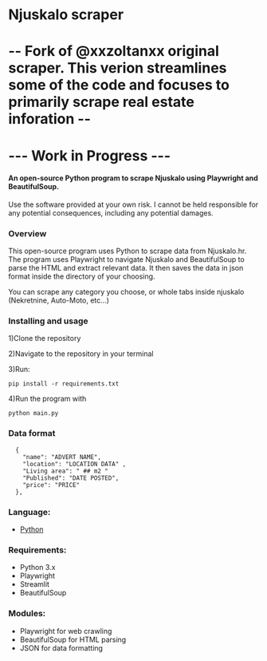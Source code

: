 # Njuskalo scraper

# -- Fork of @xxzoltanxx original scraper. This verion streamlines some of the code and focuses to primarily scrape real estate inforation -- 

# --- Work in Progress --- 

<h4>An open-source Python program to scrape Njuskalo using Playwright and BeautifulSoup.</h4>

Use the software provided at your own risk. I cannot be held responsible for any potential consequences, including any potential damages.
### Overview
This open-source program uses Python to scrape data from Njuskalo.hr. The program uses Playwright to navigate Njuskalo and BeautifulSoup to parse the HTML and extract relevant data. It then saves the data in json format inside the directory of your choosing.

You can scrape any category you choose, or whole tabs inside njuskalo (Nekretnine, Auto-Moto, etc...)

### Installing and usage
1)Clone the repository

2)Navigate to the repository in your terminal

3)Run:
```
pip install -r requirements.txt
```

4)Run the program with
```
python main.py
```

### Data format
```
  {
    "name": "ADVERT NAME",
    "location": "LOCATION DATA" ,
    "Living area": " ## m2 "
    "Published": "DATE POSTED",
    "price": "PRICE"
  },
```
  
### Language: 
- [Python](https://www.python.org/)

### Requirements:
- Python 3.x
- Playwright
- Streamlit
- BeautifulSoup 
  
### Modules:
- Playwright for web crawling
- BeautifulSoup for HTML parsing
- JSON for data formatting
